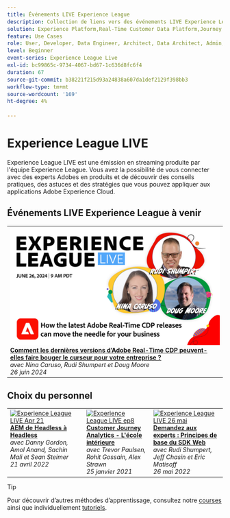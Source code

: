 ```yaml
---
title: Événements LIVE Experience League
description: Collection de liens vers des événements LIVE Experience League précédents
solution: Experience Platform,Real-Time Customer Data Platform,Journey Optimizer,Experience Manager,Target,Audience Manager,Analytics
feature: Use Cases
role: User, Developer, Data Engineer, Architect, Data Architect, Admin, Leader
level: Beginner
event-series: Experience League Live
exl-id: bc99865c-9734-4067-bd67-1c636d8fc6f4
duration: 67
source-git-commit: b38221f215d93a24838a607da1def2129f398bb3
workflow-type: tm+mt
source-wordcount: '169'
ht-degree: 4%

---
```


# Experience League LIVE

Experience League LIVE est une émission en streaming produite par l&#39;équipe Experience League.  Vous avez la possibilité de vous connecter avec des experts Adobes en produits et de découvrir des conseils pratiques, des astuces et des stratégies que vous pouvez appliquer aux applications Adobe Experience Cloud.

<div id="upcoming-events">

## Événements LIVE Experience League à venir

<table>
<tr>

<td style="vertical-align: top;"><a href="episodes/exl-live-episode-06-26-24.md">
      <img alt="Experience League LIVE 26 juin" src="episodes/assets/WebBanner-June26-2024.jpg">
    </a>
    <div>
      <a href="episodes/exl-live-episode-06-26-24.md">
        <strong>Comment les dernières versions d’Adobe Real-Time CDP peuvent-elles faire bouger le curseur pour votre entreprise ?</strong>
      </a>
      <br/><em>avec Nina Caruso, Rudi Shumpert et Doug Moore</em>
      <br/><em>26 juin 2024</em>
    </div>
  </td>
</tr>
</table>

</div>

<div id="recs-overview-body-1"></div>
<div id="recs-overview-body-2"></div>
<div id="recs-overview-body-3"></div>
<div id="recs-overview-body-4"></div>
<div id="recs-overview-body-5"></div>
<div id="recs-overview-body-6"></div>

<div id="past-events">


</div>

## Choix du personnel

<table style="max-width: 1214px;">

<tr>
  <td style="vertical-align: top;"><a href="episodes/exl-live-episode-04-21-22.md">
      <img alt="Experience League LIVE Apr 21" src="assets/youtube-thumbnails/april-21-yt.jpg">
    </a>
    <div>
      <a href="/help/experience-league-live/episodes/exl-live-episode-04-21-22.md">
        <strong>AEM de Headless à Headless</strong>
      </a>
      <br/><em>avec Danny Gordon, Amol Anand, Sachin Mali et Sean Steimer</em>
      <br/><em>21 avril 2022</em>
    </div>
  </td>

<td style="vertical-align: top;">
    <a href="episodes/exl-live-episode-08.md">
      <img alt="Experience League LIVE ep8" src="./assets/youtube-thumbnails/jan-25-yt.jpg">
    </a>
    <div>
      <a href="episodes/exl-live-episode-08.md"><strong>Customer Journey Analytics - L'école intérieure</strong></a>
      <br/><em>avec Trevor Paulsen, Rohit Gossain, Alex Strawn</em>
      <br/><em>25 janvier 2021</em>
    </div>
  </td>

<td style="vertical-align: top;">
    <a href="episodes/exl-live-episode-05-26-22.md">
      <img alt="Experience League LIVE 26 mai" src="assets/May26_exl_live_banner_web_1920_WebBanner.png">
    </a>
    <div>
      <a href="episodes/exl-live-episode-05-26-22.md">
        <strong>Demandez aux experts : Principes de base du SDK Web</strong>
      </a>
      <br/><em>avec Rudi Shumpert, Jeff Chasin et Eric Matisoff</em>
      <br/><em>26 mai 2022</em>
    </div>
  </td>
  </tr>

</table>


>[!TIP]
>
>Pour découvrir d’autres méthodes d’apprentissage, consultez notre [courses](https://experienceleague.adobe.com/?lang=fr/#dashboard/learning) ainsi que individuellement [tutoriels](https://experienceleague.adobe.com/docs/home-tutorials.html?lang=fr).
